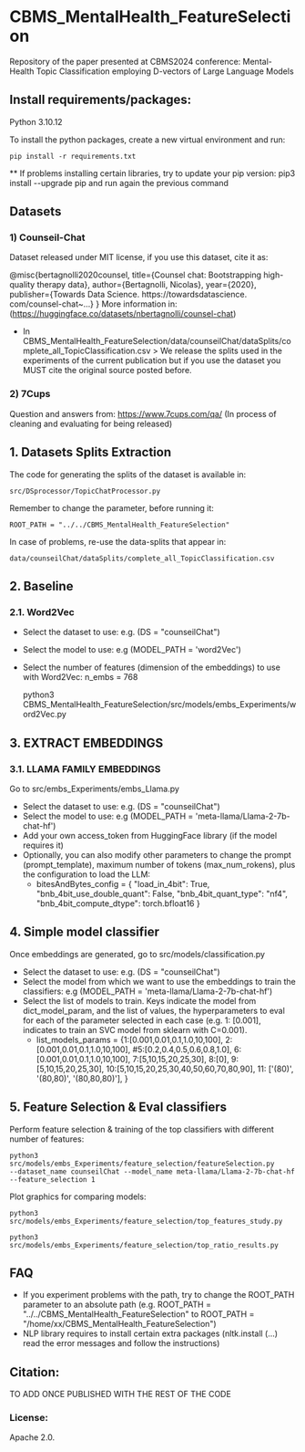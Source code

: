 # CBMS_MentalHealth_FeatureSelection
Repository of the paper presented at CBMS2024 conference: Mental-Health Topic Classification employing D-vectors of Large Language Models



## Install requirements/packages:

Python 3.10.12

To install the python packages, create a new virtual environment and run:
    
    pip install -r requirements.txt

** If problems installing certain libraries, try to update your pip version: pip3 install --upgrade pip and run again the previous command

## Datasets 


### 1) Counseil-Chat


Dataset released under MIT license, if you use this dataset, cite it as:

@misc{bertagnolli2020counsel,
  title={Counsel chat: Bootstrapping high-quality therapy data},
  author={Bertagnolli, Nicolas},
  year={2020},
  publisher={Towards Data Science. https://towardsdatascience. com/counsel-chat~…}
}
More information in: (https://huggingface.co/datasets/nbertagnolli/counsel-chat)
* In CBMS_MentalHealth_FeatureSelection/data/counseilChat/dataSplits/complete_all_TopicClassification.csv > We release the splits used in the experiments of the current publication but if you use
the dataset you MUST cite the original source posted before. 



### 2) 7Cups

Question and answers from: https://www.7cups.com/qa/
(In process of cleaning and evaluating for being released)


## 1. Datasets Splits Extraction
The code for generating the splits of the dataset is available in: 

    src/DSprocessor/TopicChatProcessor.py
Remember to change the parameter, before running it: 

    ROOT_PATH = "../../CBMS_MentalHealth_FeatureSelection"

In case of problems, re-use the data-splits that appear in:
    
    data/counseilChat/dataSplits/complete_all_TopicClassification.csv 



## 2. Baseline

### 2.1. Word2Vec
- Select the dataset to use: e.g. (DS = "counseilChat") 
- Select the model to use: e.g (MODEL_PATH = 'word2Vec')
- Select the number of features (dimension of the embeddings) to use with Word2Vec: n_embs = 768


    python3 CBMS_MentalHealth_FeatureSelection/src/models/embs_Experiments/word2Vec.py

## 3. EXTRACT EMBEDDINGS 


### 3.1. LLAMA FAMILY EMBEDDINGS

Go to src/embs_Experiments/embs_Llama.py

- Select the dataset to use: e.g. (DS = "counseilChat") 
- Select the model to use: e.g (MODEL_PATH = 'meta-llama/Llama-2-7b-chat-hf')
- Add your own access_token from HuggingFace library (if the model requires it) 
- Optionally, you can also modify other parameters to change the prompt (prompt_template), maximum number of tokens (max_num_rokens), plus the configuration to load the LLM: 
  - bitesAndBytes_config = {
          "load_in_4bit": True,
          "bnb_4bit_use_double_quant": False,
          "bnb_4bit_quant_type": "nf4",
          "bnb_4bit_compute_dtype": torch.bfloat16
      }

## 4. Simple model classifier
Once embeddings are generated, go to src/models/classification.py

- Select the dataset to use: e.g. (DS = "counseilChat") 
- Select the model from which we want to use the embeddings to train the classifiers: e.g (MODEL_PATH = 'meta-llama/Llama-2-7b-chat-hf')
- Select the list of models to train. Keys indicate the model from dict_model_param, and the list of values, the hyperparameters to eval for each
of the parameter selected in each case (e.g. 1: [0.001], indicates to train an SVC model from sklearn with C=0.001).
  - list_models_params = {1:[0.001,0.01,0.1,1.0,10,100],
                          2:[0.001,0.01,0.1,1.0,10,100],
                          #5:[0.2,0.4,0.5,0.6,0.8,1.0],
                          6:[0.001,0.01,0.1,1.0,10,100],
                          7:[5,10,15,20,25,30],
                          8:[0],
                          9:[5,10,15,20,25,30],
                          10:[5,10,15,20,25,30,40,50,60,70,80,90],
                          11: ['(80)', '(80,80)', '(80,80,80)'],
                          }

  


## 5. Feature Selection & Eval classifiers

Perform feature selection & training of the top classifiers with different number of features:

    python3 src/models/embs_Experiments/feature_selection/featureSelection.py 
    --dataset_name counseilChat --model_name meta-llama/Llama-2-7b-chat-hf --feature_selection 1


Plot graphics for comparing models:

    python3 src/models/embs_Experiments/feature_selection/top_features_study.py
    
    python3 src/models/embs_Experiments/feature_selection/top_ratio_results.py




## FAQ

* If you experiment problems with the path, try to change the ROOT_PATH parameter to an absolute path (e.g. ROOT_PATH = "../../CBMS_MentalHealth_FeatureSelection" to ROOT_PATH = "/home/xx/CBMS_MentalHealth_FeatureSelection")
* NLP library requires to install certain extra packages (nltk.install (...) read the error messages and follow the instructions)


## Citation:
TO ADD ONCE PUBLISHED WITH THE REST OF THE CODE



### License:
Apache 2.0.










